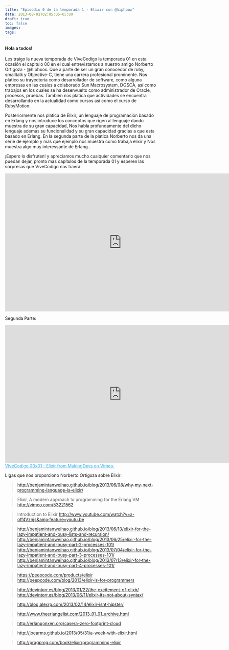 ```yaml
---
title: "Episodio 0 de la temporada 1 - Elixir con @hiphoox"
date: 2013-08-01T02:05:05-05:00
draft: true
toc: false
images:
tags:
---
```


<h4>Hola a todos!</h4>

Les traigo la nueva temporada de ViveCodigo la temporada 01 en esta ocasión el capitulo 00 en el cual entrevistamos a nuestro amigo Norberto Ortigoza - @hiphoox. Que a parte de ser un gran conocedor de ruby, smalltalk y Objective-C, tiene una carrera profesional prominente. Nos platico su trayectoria como desarrollador de software, como alguna empresas en las cuales a colaborado Sun Macrosystem, DGSCA, así como trabajos en los cuales se ha desenvuelto como administrador de Oracle, procesos, pruebas. También nos platica que actividades se encuentra desarrollando en la actualidad como cursos así como el curso de RubyMotion.

Posteriormente nos platica de Elixir, un lenguaje de programación basado en Erlang y nos introduce los conceptos que rigen al lenguaje dando muestra de su gran capacidad, Nos habla profundamente del dicho lenguaje ademas su funcionalidad y su gran capacidad gracias a que esta basado en Erlang. En la segunda parte de la platica Norberto nos da una serie de ejemplo y mas que ejemplo nos muestra como trabaja elixir y Nos muestra algo muy interessante de Erlang .

¡Espero lo disfruten! y apreciamos mucho cualquier comentario que nos puedan dejar, pronto mas capítulos de la temporada 01 y esperen las sorpresas que ViveCodigo nos traerá.

<iframe src="https://player.vimeo.com/video/71478527?h=0350769dc4" width="760" height="450" frameborder="0"></iframe>

Segunda Parte:

<iframe src="https://player.vimeo.com/video/71536087?h=2c5a98c28d" width="760" height="450" frameborder="0"></iframe>
<a href="https://vimeo.com/71536087" target="_blank" style="color:#3eb0ef;"> ViveCodigo 00x01 - Elixir from MakingDevs on Vimeo.</a>

Ligas que nos proporciono Norberto Ortigoza sobre Elixir:

> http://benjamintanweihao.github.io/blog/2013/06/08/why-my-next-programming-language-is-elixir/

>Elixir, A modern approach to programming for the Erlang VM http://vimeo.com/53221562

>Introduction to Elixir http://www.youtube.com/watch?v=a-off4Vznjs&amp;feature=youtu.be

>http://benjamintanweihao.github.io/blog/2013/06/13/elixir-for-the-lazy-impatient-and-busy-lists-and-recursion/ http://benjamintanweihao.github.io/blog/2013/06/25/elixir-for-the-lazy-impatient-and-busy-part-2-processes-101/ http://benjamintanweihao.github.io/blog/2013/07/04/elixir-for-the-lazy-impatient-and-busy-part-3-processes-101/ http://benjamintanweihao.github.io/blog/2013/07/13/elixir-for-the-lazy-impatient-and-busy-part-4-processes-101/

>https://peepcode.com/products/elixir http://peepcode.com/blog/2013/elixir-is-for-programmers

>http://devintorr.es/blog/2013/01/22/the-excitement-of-elixir/ http://devintorr.es/blog/2013/06/11/elixir-its-not-about-syntax/

>http://blog.alexrp.com/2013/02/14/elixir-isnt-hipster/

>http://www.theerlangelist.com/2013_01_01_archive.html

>http://erlangonxen.org/case/a-zero-footprint-cloud

>http://joearms.github.io/2013/05/31/a-week-with-elixir.html

>http://pragprog.com/book/elixir/programming-elixir
